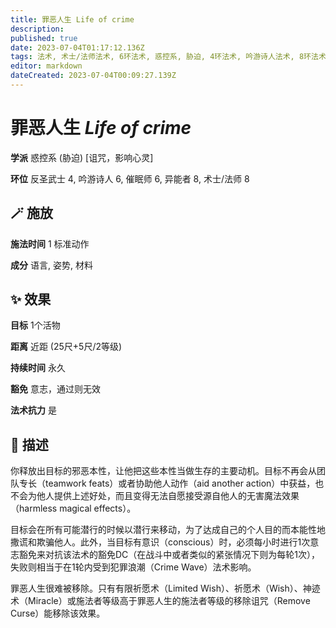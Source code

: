```yaml
---
title: 罪恶人生 Life of crime
description: 
published: true
date: 2023-07-04T01:17:12.136Z
tags: 法术, 术士/法师法术, 6环法术, 惑控系, 胁迫, 4环法术, 吟游诗人法术, 8环法术, 异能者法术, 催眠师法术, 反圣武士法术, 诅咒，影响心灵
editor: markdown
dateCreated: 2023-07-04T00:09:27.139Z
---
```


# **罪恶人生** *Life of crime*

**学派** 惑控系 (胁迫) \[诅咒，影响心灵\] 

**环位** 反圣武士 4, 吟游诗人 6, 催眠师 6, 异能者 8, 术士/法师 8

## 🪄 施放

**施法时间** 1 标准动作

**成分** 语言, 姿势, 材料

## ✨ 效果 

**目标** 1个活物 

**距离** 近距 (25尺+5尺/2等级)  

**持续时间** 永久 

**豁免** 意志，通过则无效

**法术抗力** 是

## 📖 描述

你释放出目标的邪恶本性，让他把这些本性当做生存的主要动机。目标不再会从团队专长（teamwork feats）或者协助他人动作（aid another action）中获益，也不会为他人提供上述好处，而且变得无法自愿接受源自他人的无害魔法效果（harmless magical effects）。

目标会在所有可能潜行的时候以潜行来移动，为了达成自己的个人目的而本能性地撒谎和欺骗他人。此外，当目标有意识（conscious）时，必须每小时进行1次意志豁免来对抗该法术的豁免DC（在战斗中或者类似的紧张情况下则为每轮1次），失败则相当于在1轮内受到犯罪浪潮（Crime Wave）法术影响。

罪恶人生很难被移除。只有有限祈愿术（Limited Wish）、祈愿术（Wish）、神迹术（Miracle）或施法者等级高于罪恶人生的施法者等级的移除诅咒（Remove Curse）能移除该效果。
    